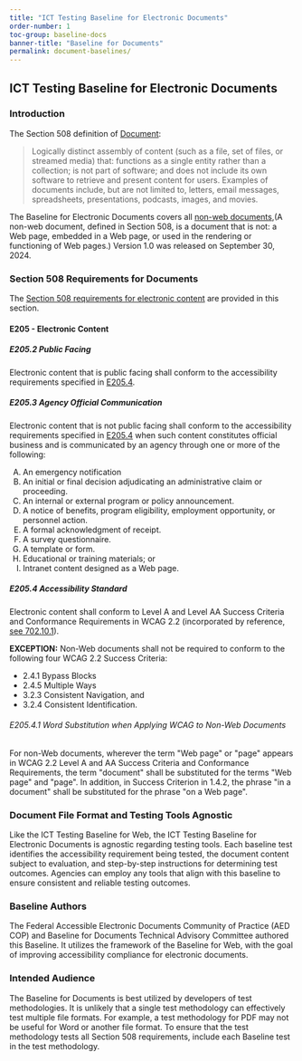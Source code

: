 ```yaml
---
title: "ICT Testing Baseline for Electronic Documents"
order-number: 1
toc-group: baseline-docs
banner-title: "Baseline for Documents"
permalink: document-baselines/
---
```


## ICT Testing Baseline for Electronic Documents

### Introduction

The Section 508 definition of [Document](https://www.access-board.gov/ict/#defDocument):

> Logically distinct assembly of content (such as a file, set of files, or streamed media) that: functions as a single entity rather than a collection; is not part of software; and does not include its own software to retrieve and present content for users. Examples of documents include, but are not limited to, letters, email messages, spreadsheets, presentations, podcasts, images, and movies.

The Baseline for Electronic Documents covers all [non-web documents](https://www.access-board.gov/ict/#defNonWebDocument),(A non-web document, defined in Section 508, is a document that is not: a Web page, embedded in a Web page, or used in the rendering or functioning of Web pages.) Version 1.0 was released on September 30, 2024.

### Section 508 Requirements for Documents

The [Section 508 requirements for electronic content](https://www.access-board.gov/ict/#E205-content) are provided in this section.

#### E205 - Electronic Content

##### E205.2 Public Facing

Electronic content that is public facing shall conform to the accessibility requirements specified in [E205.4](#e205.4-accessibility-standard).

##### E205.3 Agency Official Communication

Electronic content that is not public facing shall conform to the accessibility requirements specified in [E205.4](#e205.4-accessibility-standard) when such content constitutes official business and is communicated by an agency through one or more of the following:

<ol type="A">
    <li>An emergency notification</li>
    <li>An initial or final decision adjudicating an administrative claim or proceeding.</li>
    <li>An internal or external program or policy announcement.</li>
    <li>A notice of benefits, program eligibility, employment opportunity, or personnel action.</li>
    <li>A formal acknowledgment of receipt.</li>
    <li>A survey questionnaire.</li>
    <li>A template or form.</li>
    <li>Educational or training materials; or</li>
    <li>Intranet content designed as a Web page.</li>
</ol>

##### E205.4 Accessibility Standard

Electronic content shall conform to Level A and Level AA Success Criteria and Conformance Requirements in WCAG 2.2 (incorporated by reference, [see 702.10.1](https://www.access-board.gov/ict/#702.10.1)).

**EXCEPTION:** Non-Web documents shall not be required to conform to the following four WCAG 2.2 Success Criteria:

-   2.4.1 Bypass Blocks
-   2.4.5 Multiple Ways
-   3.2.3 Consistent Navigation, and
-   3.2.4 Consistent Identification.

###### E205.4.1 Word Substitution when Applying WCAG to Non-Web Documents

For non-Web documents, wherever the term "Web page" or "page" appears in WCAG 2.2 Level A and AA Success Criteria and Conformance Requirements, the term "document" shall be substituted for the terms "Web page" and "page". In addition, in Success Criterion in 1.4.2, the phrase "in a document" shall be substituted for the phrase "on a Web page".

### Document File Format and Testing Tools Agnostic
Like the ICT Testing Baseline for Web, the ICT Testing Baseline for Electronic Documents is agnostic regarding testing tools. Each baseline test identifies the accessibility requirement being tested, the document content subject to evaluation, and step-by-step instructions for determining test outcomes. Agencies can employ any tools that align with this baseline to ensure consistent and reliable testing outcomes.

### Baseline Authors

The Federal Accessible Electronic Documents Community of Practice (AED COP) and Baseline for Documents Technical Advisory Committee authored this Baseline. It utilizes the framework of the Baseline for Web, with the goal of improving accessibility compliance for electronic documents.

### Intended Audience
The Baseline for Documents is best utilized by developers of test methodologies. It is unlikely that a single test methodology can effectively test multiple file formats. For example, a test methodology for PDF may not be useful for Word or another file format. To ensure that the test methodology tests all Section 508 requirements, include each Baseline test in the test methodology. 